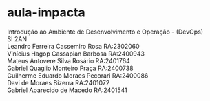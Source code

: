 # aula-impacta
Introdução ao Ambiente de Desenvolvimento e Operação - (DevOps)<br/>
SI 2AN<br/>
Leandro Ferreira Cassemiro Rosa RA:2302060<br/>
Vinícius Hagop Cassapian Barbosa RA:2400943<br/>
Mateus Antovere Silva Rosário RA:2401764<br/>
Gabriel Quaglio Monteiro Praça RA:2400738<br/>
Guilherme Eduardo Moraes Pecorari RA:2400086<br/>
Davi de Moraes Bizerra RA:2401072<br/>
Gabriel Aparecido de Macedo RA:2401541<br/>
